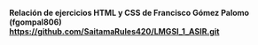 **Relación de ejercicios HTML y CSS de Francisco Gómez Palomo (fgompal806)**  
**https://github.com/SaitamaRules420/LMGSI_1_ASIR.git**
